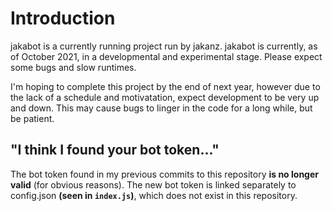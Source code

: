 # Introduction
jakabot is a currently running project run by jakanz. jakabot is currently, as of October 2021, in a developmental and experimental stage. Please expect some bugs and slow runtimes.

I'm hoping to complete this project by the end of next year, however due to the lack of a schedule and motivatation, expect development to be very up and down. This may cause bugs to linger in the code for a long while, but be patient.

## "I think I found your bot token..."
The bot token found in my previous commits to this repository **is no longer valid** (for obvious reasons). The new bot token is linked separately to config.json **(seen in ```index.js```)**, which does not exist in this repository.